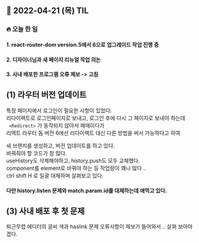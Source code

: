 ## 📆 2022-04-21 (목) TIL

### 🔥 오늘 한 일 <br>

#### 1. react-router-dom version.5에서 6으로 업그레이드 작업 진행 중

#### 2. 디자이너님과 새 페이지 리뉴얼 작업 의논 

#### 3. 사내 배포한 프로그램 오류 제보 -> 고침

## (1) 라우터 버전 업데이트

특정 페이지에서 로그인이 필요한 사항이 있었다.   
리다이렉트로 로그인페이지로 보내고, 로그인 후에 다시 그 페이지로 보내야 하는데  
``` <Redirect>``` 가 동작되지 않아서 헤매이다가    
리액트 라우터 돔 버전 6에선 리다이렉트 대신 다른 방법을 써서 가능하다고 하여  
  
 새 브랜치를 생성하고, 버전 업데이트를 하고 있다.  
 바꿔줘야 할 코드가 참 많다.  
 useHistory도 삭제해야하고, history.push도 모두 교체했다.    
  component를 element로 바꿔야 하는 등 작업량이 꽤나 많다 ..     
  ctrl shift H 로 일괄 대체하며 살펴보고 있다.     
  
  #### 다만 history.listen 문제와 match.param.id를 대체하는데 애먹고 있다.  



  
    
## (3) 사내 배포 후 첫 문제 

퇴근무렵 에디터의 글씨 색과 haslink 문제 오류사항이 제보가 들어와서 ..
살펴 보아야 겠다.  
